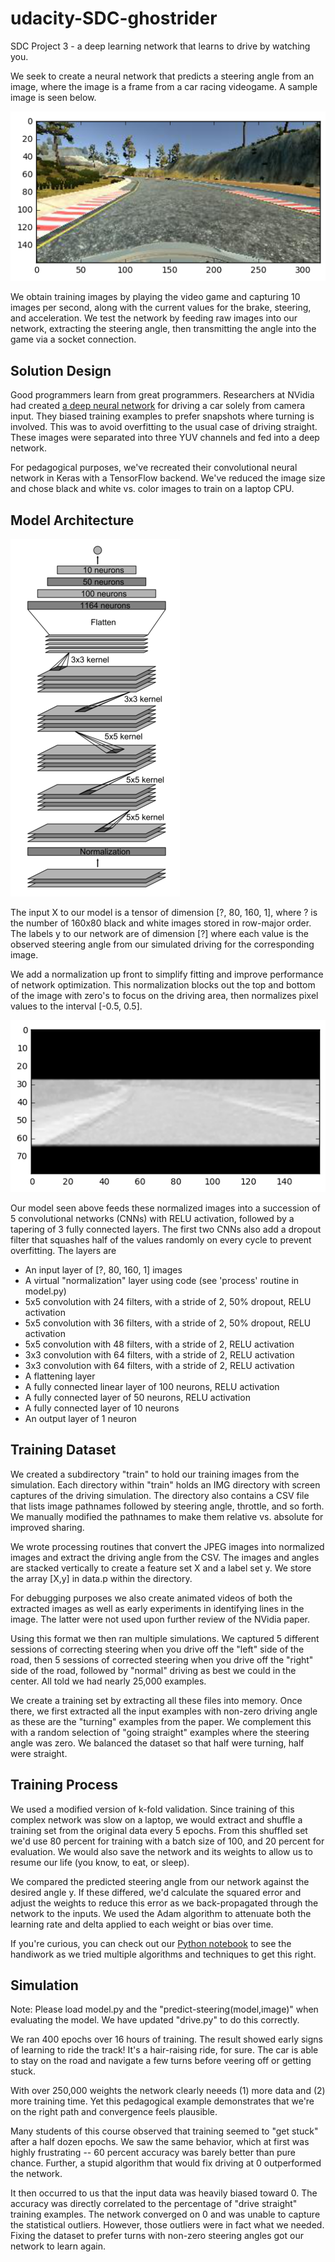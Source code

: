 # udacity-SDC-ghostrider

SDC Project 3 - a deep learning network that learns to drive by watching you.

We seek to create a neural network that predicts a steering angle from an image,
where the image is a frame from a car racing videogame. A sample
image is seen below.

![Input Image](images/frame.png?raw=true "An input frame")

We obtain training images
by playing the video game and capturing 10 images per second, along with the
current values for the brake, steering, and acceleration.  We test the network
by feeding raw images into our network, extracting the steering angle, then transmitting
the angle into the game via a socket connection.

## Solution Design

Good programmers learn from great programmers.  Researchers at NVidia had created
[a deep neural network](http://images.nvidia.com/content/tegra/automotive/images/2016/solutions/pdf/end-to-end-dl-using-px.pdf) 
for driving a car solely from camera input.  They biased training examples to prefer snapshots where turning is involved.  This was to avoid overfitting 
to the usual case of driving straight.  These images were separated into three YUV channels
and fed into a deep network.  

For pedagogical purposes, we've recreated their convolutional neural network in
Keras with a TensorFlow backend.  We've reduced the image size and chose black
and white vs. color images to train on a laptop CPU. 

## Model Architecture

![NVidia's CNN Model](images/network.png?raw=true "CNN architecture (courtesy NVidia)")

The input X to our model is a tensor of dimension [?, 80, 160, 1], where ? is the
number of 160x80 black and white images stored in row-major order.  The labels y to our
network are of dimension [?] where each value is the observed steering angle from
our simulated driving for the corresponding image.

We add a normalization up front to simplify fitting and improve 
performance of network optimization.  This normalization blocks out the top and
bottom of the image with zero's to focus on the driving area, 
then normalizes pixel values to 
the interval [-0.5, 0.5].

![Normalized Image](images/data.png?raw=true "A normalized image as input data")

Our model seen above feeds these normalized images into
a succession of 5 convolutional networks (CNNs) with RELU activation, followed
by a tapering of 3 fully connected layers.  The first two CNNs
also add a dropout filter that squashes half of the values randomly on every cycle
to prevent overfitting.  The layers are 

- An input layer of [?, 80, 160, 1] images
- A virtual "normalization" layer using code (see 'process' routine in model.py)
- 5x5 convolution with 24 filters, with a stride of 2, 50% dropout, RELU activation
- 5x5 convolution with 36 filters, with a stride of 2, 50% dropout, RELU activation
- 5x5 convolution with 48 filters, with a stride of 2, RELU activation
- 3x3 convolution with 64 filters, with a stride of 2, RELU activation
- 3x3 convolution with 64 filters, with a stride of 2, RELU activation
- A flattening layer
- A fully connected linear layer of 100 neurons, RELU activation
- A fully connected layer of 50 neurons, RELU activation
- A fully connected layer of 10 neurons
- An output layer of 1 neuron

## Training Dataset

We created a subdirectory "train" to hold our training images from the simulation.
Each directory within "train" holds an IMG directory with screen captures of the 
driving simulation.  The directory also contains a CSV file that lists image pathnames
followed by steering angle, throttle, and so forth.  We manually modified the 
pathnames to make them relative vs. absolute for improved sharing.

We wrote processing routines that convert the JPEG images into normalized
images and extract the driving angle from the CSV.  The images and angles are
stacked vertically to create a feature set X and a label set y.  We store
the array [X,y] in data.p within the directory.

For debugging purposes we also create animated videos of both the extracted
images as well as early experiments in identifying lines in the image.  The latter
were not used upon further review of the NVidia paper.

Using this format we then ran multiple simulations.  We captured 5 different
sessions of correcting steering when you drive off the "left" side of the road,
then 5 sessions of corrected steering when you drive off the "right" side of the
road, followed by "normal" driving as best we could in the center.   All told
we had nearly 25,000 examples.

We create a training set by extracting all these files into memory.  Once there,
we first extracted all the input examples with non-zero driving angle as these
are the "turning" examples from the paper.  We complement this with a random 
selection of "going straight" examples where the steering angle was zero.  We
balanced the dataset so that half were turning, half were straight.

## Training Process

We used a modified version of k-fold validation.  Since training of this complex
network was slow on a laptop, we would extract and shuffle a training set
from the original data every 5 epochs.  From this shuffled set we'd use 80 percent
for training with a batch size of 100, and 20 percent for evaluation.
We would also save the network and its
weights to allow us to resume our life (you know, to eat, or sleep).

We compared the predicted steering angle from our network against the desired
angle y.  If these differed, we'd calculate the squared error and adjust
the weights to reduce this error as we back-propagated through the network to
the inputs.  We used the Adam algorithm to attenuate both the learning rate
and delta applied to each weight or bias over time.

If you're curious, you can check out our 
[Python notebook](GhostDriver.ipynb) to see the handiwork as
we tried multiple algorithms and techniques to get this right.

## Simulation

Note:  Please load model.py and the "predict-steering(model,image)"
when evaluating the model.  We have updated "drive.py" to do this
correctly.

We ran 400 epochs over 16 hours of training.  The result showed early signs
of learning to ride the track!  It's a hair-raising ride, for sure.  The car is
able to stay on the road and navigate a few turns before veering off or
getting stuck.

With over 250,000 weights the network clearly neeeds (1) more data and (2) more
training time.  Yet this pedagogical example demonstrates that we're on the right
path and convergence feels plausible.

Many students of this course observed that training seemed to "get stuck" after
a half dozen epochs.  We saw the same behavior, which at first was highly
frustrating -- 60 percent accuracy was barely better than pure chance.  Further,
a stupid algorithm that would fix driving at 0 outperformed the network.

It then occurred to us that the input data was heavily biased toward 0. The
accuracy was directly correlated to the percentage of "drive straight"
training examples.   The
network converged on 0 and was unable to capture the statistical outliers.
However, those outliers were in fact what we needed.  Fixing the dataset to
prefer turns with non-zero steering angles got our network to learn again.

